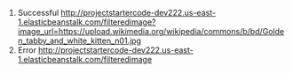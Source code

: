 1. Successful
http://projectstartercode-dev222.us-east-1.elasticbeanstalk.com/filteredimage?image_url=https://upload.wikimedia.org/wikipedia/commons/b/bd/Golden_tabby_and_white_kitten_n01.jpg
2. Error
http://projectstartercode-dev222.us-east-1.elasticbeanstalk.com/filteredimage
